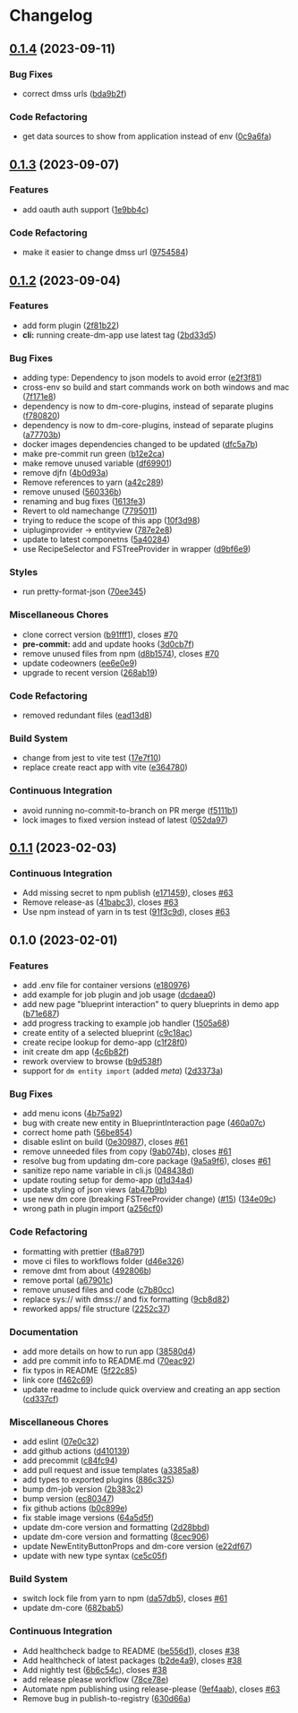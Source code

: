 # Changelog

## [0.1.4](https://github.com/equinor/create-dm-app/compare/v0.1.3...v0.1.4) (2023-09-11)


### Bug Fixes

* correct dmss urls ([bda9b2f](https://github.com/equinor/create-dm-app/commit/bda9b2f77ba7a96cd14d2822df0bec0aa3d2549a))


### Code Refactoring

* get data sources to show from application instead of env ([0c9a6fa](https://github.com/equinor/create-dm-app/commit/0c9a6fa8fa8663885f03e22c77b7783a7932a89b))

## [0.1.3](https://github.com/equinor/create-dm-app/compare/v0.1.2...v0.1.3) (2023-09-07)


### Features

* add oauth auth support ([1e9bb4c](https://github.com/equinor/create-dm-app/commit/1e9bb4c9a8279c06125e89bc331c4df59aa3aa2a))


### Code Refactoring

* make it easier to change dmss url ([9754584](https://github.com/equinor/create-dm-app/commit/97545849c0c257d4e80b8557fe46e685c43f0e76))

## [0.1.2](https://github.com/equinor/create-dm-app/compare/v0.1.1...v0.1.2) (2023-09-04)


### Features

* add form plugin ([2f81b22](https://github.com/equinor/create-dm-app/commit/2f81b2239f0d994fcd6fc7edba8b231f2538ffec))
* **cli:** running create-dm-app use latest tag ([2bd33d5](https://github.com/equinor/create-dm-app/commit/2bd33d5655d1067ed36e2d4484314c5bf5948393))


### Bug Fixes

* adding type: Dependency to json models to avoid error ([e2f3f81](https://github.com/equinor/create-dm-app/commit/e2f3f8110d94a4962a00c934dd7b269647c6a7ef))
* cross-env so build and start commands work on both windows and mac ([7f171e8](https://github.com/equinor/create-dm-app/commit/7f171e89868d7c442b3a525b4abdb7fb4cf9effc))
* dependency is now to dm-core-plugins, instead of separate plugins ([f780820](https://github.com/equinor/create-dm-app/commit/f780820f137f50b31ee0f2b658733e89a701a861))
* dependency is now to dm-core-plugins, instead of separate plugins ([a77703b](https://github.com/equinor/create-dm-app/commit/a77703b94d5ab4c6641d64d5dd2a3fbb1254f890))
* docker images dependencies changed to be updated ([dfc5a7b](https://github.com/equinor/create-dm-app/commit/dfc5a7b508cc5d79a38ae6b2257708e81f47928b))
* make pre-commit run green ([b12e2ca](https://github.com/equinor/create-dm-app/commit/b12e2ca7a0c21a5408742bebd1730fadb31896c0))
* make remove unused variable ([df69901](https://github.com/equinor/create-dm-app/commit/df699013240cc17c1e1c8e2f2422f18f3747fc0c))
* remove djfn ([4b0d93a](https://github.com/equinor/create-dm-app/commit/4b0d93aa2a3e16bde17469cb9de9ce5a20da2507))
* Remove references to yarn ([a42c289](https://github.com/equinor/create-dm-app/commit/a42c289cbc355e3142246b1fa3a4d6f6e3cc0eec))
* remove unused ([560336b](https://github.com/equinor/create-dm-app/commit/560336b6fe3e4b1df8b3c8176cf8383bb2033525))
* renaming and bug fixes ([1613fe3](https://github.com/equinor/create-dm-app/commit/1613fe37246ef919217b75d64c0e042f2c2157e8))
* Revert to old namechange ([7795011](https://github.com/equinor/create-dm-app/commit/779501188b254cc4dc5a8f2748d6f085793f56db))
* trying to reduce the scope of this app ([10f3d98](https://github.com/equinor/create-dm-app/commit/10f3d9827d5d1bea46e231f0ca530b3f1af5d7d0))
* uipluginprovider -&gt; entityview ([787e2e8](https://github.com/equinor/create-dm-app/commit/787e2e826a6af4b3f3ea8cadbd19ae489fdc890a))
* update to latest componetns ([5a40284](https://github.com/equinor/create-dm-app/commit/5a40284ec96d282f57c2b4e484992c0db09ef794))
* use RecipeSelector and FSTreeProvider in wrapper ([d9bf6e9](https://github.com/equinor/create-dm-app/commit/d9bf6e9c344f5adf1b6a30d031cdee9b44d8a8dc))


### Styles

* run pretty-format-json ([70ee345](https://github.com/equinor/create-dm-app/commit/70ee3454c46a4b0da0bd39a7fcb03e0dd4bab077))


### Miscellaneous Chores

* clone correct version ([b91fff1](https://github.com/equinor/create-dm-app/commit/b91fff1f82f1d9ef66488ee52697bc352e520966)), closes [#70](https://github.com/equinor/create-dm-app/issues/70)
* **pre-commit:** add and update hooks ([3d0cb7f](https://github.com/equinor/create-dm-app/commit/3d0cb7f2862f9916064672b9a9d9f22a3c2ca3ee))
* remove unused files from npm ([d8b1574](https://github.com/equinor/create-dm-app/commit/d8b15746c77898d4cbec2d786f36f006440eeeaa)), closes [#70](https://github.com/equinor/create-dm-app/issues/70)
* update codeowners ([ee6e0e9](https://github.com/equinor/create-dm-app/commit/ee6e0e9583ef4e462892723b6a464fd603ec7fe8))
* upgrade to recent version ([268ab19](https://github.com/equinor/create-dm-app/commit/268ab194a0eb773bb2fbe34be64cb1d678259af7))


### Code Refactoring

* removed redundant files ([ead13d8](https://github.com/equinor/create-dm-app/commit/ead13d85e1b377e564dd3ef42fc0e1aa2e60550a))


### Build System

* change from jest to vite test ([17e7f10](https://github.com/equinor/create-dm-app/commit/17e7f10b095b841e86970622ca255492ada78d04))
* replace create react app with vite ([e364780](https://github.com/equinor/create-dm-app/commit/e364780cb0cfe4f5654b2dd84f60ed33eb7c52db))


### Continuous Integration

* avoid running no-commit-to-branch on PR merge ([f5111b1](https://github.com/equinor/create-dm-app/commit/f5111b150e9d9ff4c89159111b47dcaa6e1f5559))
* lock images to fixed version instead of latest ([052da97](https://github.com/equinor/create-dm-app/commit/052da97662136b1e7146ee9f22afe727ac9fe31d))

## [0.1.1](https://github.com/equinor/create-dm-app/compare/v0.1.0...v0.1.1) (2023-02-03)


### Continuous Integration

* Add missing secret to npm publish ([e171459](https://github.com/equinor/create-dm-app/commit/e171459352b168628be87e171328b23c8239dff3)), closes [#63](https://github.com/equinor/create-dm-app/issues/63)
* Remove release-as ([41babc3](https://github.com/equinor/create-dm-app/commit/41babc370a38bf7102754a2e7080eb5f093cd44c)), closes [#63](https://github.com/equinor/create-dm-app/issues/63)
* Use npm instead of yarn in ts test ([91f3c9d](https://github.com/equinor/create-dm-app/commit/91f3c9deaee3bf1874f14397ff33edd7449684e0)), closes [#63](https://github.com/equinor/create-dm-app/issues/63)

## 0.1.0 (2023-02-01)


### Features

* add .env file for container versions ([e180976](https://github.com/equinor/create-dm-app/commit/e1809765086c0cff0ffbbc9128c8f992d1ce0ad0))
* add example for job plugin and job usage ([dcdaea0](https://github.com/equinor/create-dm-app/commit/dcdaea0a4012ac4d1adead4333a62a9ed418ff2d))
* add new page "blueprint interaction" to query blueprints in demo app ([b71e687](https://github.com/equinor/create-dm-app/commit/b71e68744f3c40e6d7c506545f738102bd6a6d34))
* add progress tracking to example job handler ([1505a68](https://github.com/equinor/create-dm-app/commit/1505a682c8c41f1694e5d66738ee0b892b89b710))
* create entity of a selected blueprint ([c9c18ac](https://github.com/equinor/create-dm-app/commit/c9c18ace476a0821ae395edaa552348863388a7d))
* create recipe lookup for demo-app ([c1f28f0](https://github.com/equinor/create-dm-app/commit/c1f28f006218ac825167844e8de2c4196a866eb6))
* init create dm app ([4c6b82f](https://github.com/equinor/create-dm-app/commit/4c6b82f9a615092418e6fa0842f24296adfdceb2))
* rework overview to browse ([b9d538f](https://github.com/equinor/create-dm-app/commit/b9d538f0037c9dd96deffd7cdc8ec26df4879e2d))
* support for `dm entity import` (added _meta_) ([2d3373a](https://github.com/equinor/create-dm-app/commit/2d3373aeaec2d104e6262d5412e86f70f0dc64f6))


### Bug Fixes

* add menu icons ([4b75a92](https://github.com/equinor/create-dm-app/commit/4b75a924007bc46f08a975d1be39e9cc502641ee))
* bug with create new entity in BlueprintInteraction page ([460a07c](https://github.com/equinor/create-dm-app/commit/460a07c7c7a37e078f7636bfd142056045977144))
* correct home path ([56be854](https://github.com/equinor/create-dm-app/commit/56be8547a5816fe4dfac6641d57fadbdcfb2b3f1))
* disable eslint on build ([0e30987](https://github.com/equinor/create-dm-app/commit/0e309872113e1730ee4ba351b0ff0f1418154995)), closes [#61](https://github.com/equinor/create-dm-app/issues/61)
* remove unneeded files from copy ([9ab074b](https://github.com/equinor/create-dm-app/commit/9ab074bbc2cb3c04c673d9e9e8df2568d53289a9)), closes [#61](https://github.com/equinor/create-dm-app/issues/61)
* resolve bug from updating dm-core package ([9a5a9f6](https://github.com/equinor/create-dm-app/commit/9a5a9f64232659ca7b1b16642f3fd2c700a8b429)), closes [#61](https://github.com/equinor/create-dm-app/issues/61)
* sanitize repo name variable in cli.js ([048438d](https://github.com/equinor/create-dm-app/commit/048438d66b66337f9101cd79283374f4e256a6e2))
* update routing setup for demo-app ([d1d34a4](https://github.com/equinor/create-dm-app/commit/d1d34a4e1b9066816312c13c54d4d7030440d1a4))
* update styling of json views ([ab47b9b](https://github.com/equinor/create-dm-app/commit/ab47b9bf90fc1e9dec97d0313b1036f8bea32785))
* use new dm core (breaking FSTreeProvider change) ([#15](https://github.com/equinor/create-dm-app/issues/15)) ([134e09c](https://github.com/equinor/create-dm-app/commit/134e09cd668800f7b07592c037aa41369c51c27f))
* wrong path in plugin import ([a256cf0](https://github.com/equinor/create-dm-app/commit/a256cf042890ced97a7b573cd9eba5c155ea4db3))


### Code Refactoring

* formatting with prettier ([f8a8791](https://github.com/equinor/create-dm-app/commit/f8a879121d412337f27f20d4513385a44f2f5e54))
* move ci files to workflows folder ([d46e326](https://github.com/equinor/create-dm-app/commit/d46e326b0621e5655c49ec1613c9be432f402ddf))
* remove dmt from about ([492806b](https://github.com/equinor/create-dm-app/commit/492806b78c3bc854e6953b6af9cf6707c7c89e9e))
* remove portal ([a67901c](https://github.com/equinor/create-dm-app/commit/a67901cb15c25f1b1dbee707e9411840e8373aec))
* remove unused files and code ([c7b80cc](https://github.com/equinor/create-dm-app/commit/c7b80cc9e089f11a9742c1ffd471877afc4baa64))
* replace sys:// with dmss:// and fix formatting ([9cb8d82](https://github.com/equinor/create-dm-app/commit/9cb8d82cfb9faf790d1eba322c4002cf31760d19))
* reworked apps/ file structure ([2252c37](https://github.com/equinor/create-dm-app/commit/2252c373f10aadd003960478da475040546f9f7f))


### Documentation

* add more details on how to run app ([38580d4](https://github.com/equinor/create-dm-app/commit/38580d46d33564e62b68bafa8690775ad70563b5))
* add pre commit info to README.md ([70eac92](https://github.com/equinor/create-dm-app/commit/70eac9251e153f31ae37e38d655324ebedfa0cf5))
* fix typos in README ([5f22c85](https://github.com/equinor/create-dm-app/commit/5f22c85c9b02e60be478e7a005bf128a842f36d4))
* link core ([f462c69](https://github.com/equinor/create-dm-app/commit/f462c69168d254b918b762bf5add4e1a347c82aa))
* update readme to include quick overview and creating an app section ([cd337cf](https://github.com/equinor/create-dm-app/commit/cd337cf32adaee8636470d16049be3969dc5eb39))


### Miscellaneous Chores

* add eslint ([07e0c32](https://github.com/equinor/create-dm-app/commit/07e0c32cef9342fc146759a8f794ab2069e60e81))
* add github actions ([d410139](https://github.com/equinor/create-dm-app/commit/d410139c8310ab43a913a1abfec8d73008f2444f))
* add precommit ([c84fc94](https://github.com/equinor/create-dm-app/commit/c84fc94b80b1adea406065ceaca0c8f0f4ffa208))
* add pull request and issue templates ([a3385a8](https://github.com/equinor/create-dm-app/commit/a3385a8524ad1509811eb813fdddf306e4fee43c))
* add types to exported plugins ([886c325](https://github.com/equinor/create-dm-app/commit/886c325782889856c7783c4655a2192e6e4b0db4))
* bump dm-job version ([2b383c2](https://github.com/equinor/create-dm-app/commit/2b383c2ea5d51f9ef3571ae248adb28e0d0d2470))
* bump version ([ec80347](https://github.com/equinor/create-dm-app/commit/ec803477c1defadca570bc3938b55d446b6fac4d))
* fix github actions ([b0c899e](https://github.com/equinor/create-dm-app/commit/b0c899eaca968783e8ac84d6296bca24a0fc28cf))
* fix stable image versions ([64a5d5f](https://github.com/equinor/create-dm-app/commit/64a5d5f585ed1671eabdf78243b691509dfc75ca))
* update dm-core version and formatting ([2d28bbd](https://github.com/equinor/create-dm-app/commit/2d28bbd596d4daf7bba63f27e1cea226b99319ad))
* update dm-core version and formatting ([8cec906](https://github.com/equinor/create-dm-app/commit/8cec906531eb34d9c417feeae063442c3dcbea80))
* update NewEntityButtonProps and dm-core version ([e22df67](https://github.com/equinor/create-dm-app/commit/e22df670e12638c66868bc072cb2b5e7ac78d92e))
* update with new type syntax ([ce5c05f](https://github.com/equinor/create-dm-app/commit/ce5c05fcb7a0c95295f0fa11fb67fc152b664a71))


### Build System

* switch lock file from yarn to npm ([da57db5](https://github.com/equinor/create-dm-app/commit/da57db5b86e9de5c18356811c3431456a385f2d1)), closes [#61](https://github.com/equinor/create-dm-app/issues/61)
* update dm-core ([682bab5](https://github.com/equinor/create-dm-app/commit/682bab5f6a5920a3182f3595e998dbeda7ab5f79))


### Continuous Integration

* Add healthcheck badge to README ([be556d1](https://github.com/equinor/create-dm-app/commit/be556d1813943e3c0664abb54c1bb6c6fde5eda5)), closes [#38](https://github.com/equinor/create-dm-app/issues/38)
* Add healthcheck of latest packages ([b2de4a9](https://github.com/equinor/create-dm-app/commit/b2de4a9a91691d04c5627baee38648cb4171fea6)), closes [#38](https://github.com/equinor/create-dm-app/issues/38)
* Add nightly test ([6b6c54c](https://github.com/equinor/create-dm-app/commit/6b6c54c5036a3b2acefdea1902f7bf8191ba7bd0)), closes [#38](https://github.com/equinor/create-dm-app/issues/38)
* add release please workflow ([78ce78e](https://github.com/equinor/create-dm-app/commit/78ce78ef998b703ed2251a90c429211b2c91b472))
* Automate npm publishing using release-please ([9ef4aab](https://github.com/equinor/create-dm-app/commit/9ef4aab827a2665d256ccb1f3b988322f814b122)), closes [#63](https://github.com/equinor/create-dm-app/issues/63)
* Remove bug in publish-to-registry ([630d66a](https://github.com/equinor/create-dm-app/commit/630d66a14b30cfec3b11fc3d0fe6f274261ec680))
